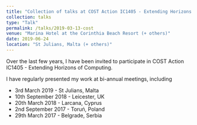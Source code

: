 ```yaml
---
title: "Collection of talks at COST Action IC1405 - Extending Horizons of Computing"
collection: talks
type: "Talk"
permalink: /talks/2019-03-13-cost
venue: "Marina Hotel at the Corinthia Beach Resort (+ others)"
date: 2019-06-24
location: "St Julians, Malta (+ others)"
---
```


Over the last few years, I have been invited to participate in COST Action IC1405 - Extending Horizons of Computing. 

I have regularly presented my work at bi-annual meetings, including

* 3rd March 2019 - St Julians, Malta
* 10th September 2018 - Leicester, UK
* 20th March 2018 - Larcana, Cyprus
* 2nd September 2017 - Toruń, Poland
* 29th March 2017 - Belgrade, Serbia
